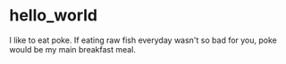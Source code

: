 # hello_world
I like to eat poke. If eating raw fish everyday wasn't so bad for you, poke would be my main breakfast meal. 
